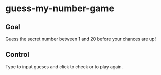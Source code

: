 # guess-my-number-game

## Goal

Guess the secret number between 1 and 20 before your chances are up!

## Control

Type to input gueses and click to check or to play again.
